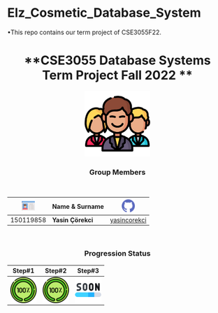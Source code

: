 # Elz_Cosmetic_Database_System
•This repo contains our term project of CSE3055F22.
<div align="center" >

# **CSE3055 Database Systems Term Project Fall 2022 ** 

<img src="/icons/man.png" width="150">

<br>

### **Group Members**
<br>

|<img src="/icons/card.png" width="30">   | Name & Surname  |<img src="/icons/github.png" width="30">|
|---|---|---|
|150119858   |**Yasin Çörekci**   |<a href="https://github.com/yasincorekci/">yasincorekci</a>|


</div>
<div align="center" >
<br>

### **Progression Status**


|Step#1 |Step#2|Step#3|
|---|---|---|
|<img align="center" src=/icons/completed.png height="60"/>|<img align="center" src=/icons/completed.png height="60"/>|<img align="center" src=/icons/soon.png height="60"/>|

</div>
<div align="center">
<br>



</div>
